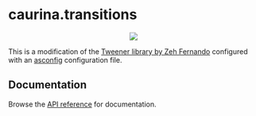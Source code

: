 # caurina.transitions

<p align="center">
  <a href="https://agera-air.github.io/api-reference/caurina.transitions">
    <img src="https://img.shields.io/badge/ActionScript%20API%20documentation-gray">
  </a>
</p>

This is a modification of the [Tweener library by Zeh Fernando](https://github.com/zeh/tweener) configured with an [asconfig](https://github.com/BowlerHatLLC/vscode-as3mxml/wiki/asconfig.json) configuration file.

## Documentation

Browse the [API reference](https://agera-air.github.io/api-reference/caurina.transitions) for documentation.